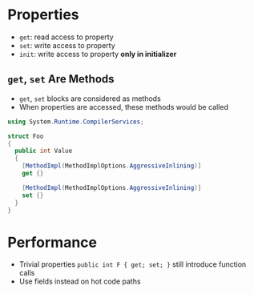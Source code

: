 # Properties

- `get`: read access to property
- `set`: write access to property
- `init`: write access to property **only in initializer**

## `get`, `set` Are Methods

- `get`, `set` blocks are considered as methods
- When properties are accessed, these methods would be called

```cs
using System.Runtime.CompilerServices;

struct Foo
{
  public int Value
  {
    [MethodImpl(MethodImplOptions.AggressiveInlining)]
    get {}

    [MethodImpl(MethodImplOptions.AggressiveInlining)]
    set {}
  }
}
```

# Performance

- Trivial properties `public int F { get; set; }` still introduce function calls
- Use fields instead on hot code paths
